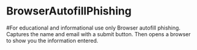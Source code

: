 # BrowserAutofillPhishing
#For educational and informational use only
Browser autofill phishing. Captures the name and email with a submit button. Then opens a browser to show you the information entered.

